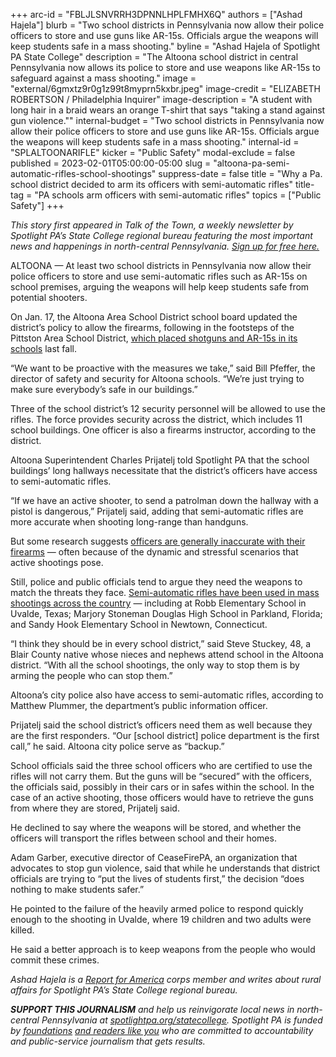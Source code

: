 +++
arc-id = "FBLJLSNVRRH3DPNNLHPLFMHX6Q"
authors = ["Ashad Hajela"]
blurb = "Two school districts in Pennsylvania now allow their police officers to store and use guns like AR-15s. Officials argue the weapons will keep students safe in a mass shooting."
byline = "Ashad Hajela of Spotlight PA State College"
description = "The Altoona school district in central Pennsylvania now allows its police to store and use weapons like AR-15s to safeguard against a mass shooting."
image = "external/6gmxtz9r0g1z99t8myprn5kxbr.jpeg"
image-credit = "ELIZABETH ROBERTSON / Philadelphia Inquirer"
image-description = "A student with long hair in a braid wears an orange T-shirt that says \"taking a stand against gun violence.\""
internal-budget = "Two school districts in Pennsylvania now allow their police officers to store and use guns like AR-15s. Officials argue the weapons will keep students safe in a mass shooting."
internal-id = "SPLALTOONARIFLE"
kicker = "Public Safety"
modal-exclude = false
published = 2023-02-01T05:00:00-05:00
slug = "altoona-pa-semi-automatic-rifles-school-shootings"
suppress-date = false
title = "Why a Pa. school district decided to arm its officers with semi-automatic rifles"
title-tag = "PA schools arm officers with semi-automatic rifles"
topics = ["Public Safety"]
+++

<i>This story first appeared in Talk of the Town, a weekly newsletter by Spotlight PA’s State College regional bureau featuring the most important news and happenings in north-central Pennsylvania. </i><a href="https://www.spotlightpa.org/newsletters"><i>Sign up for free here.</i></a>

ALTOONA — At least two school districts in Pennsylvania now allow their police officers to store and use semi-automatic rifles such as AR-15s on school premises, arguing the weapons will help keep students safe from potential shooters.

On Jan. 17, the Altoona Area School District school board updated the district’s policy to allow the firearms, following in the footsteps of the Pittston Area School District, <a href="https://www.timesleader.com/news/1580648/pittston-area-school-board-provides-rifles-for-school-police-officers">which placed shotguns and AR-15s in its schools</a> last fall.

“We want to be proactive with the measures we take,” said Bill Pfeffer, the director of safety and security for Altoona schools. “We’re just trying to make sure everybody’s safe in our buildings.”

Three of the school district’s 12 security personnel will be allowed to use the rifles. The force provides security across the district, which includes 11 school buildings. One officer is also a firearms instructor, according to the district.

<script src="https://www.spotlightpa.org/embed.js" async></script><div data-spl-embed-version="1" data-spl-src="https://www.spotlightpa.org/embeds/newsletter/?cta=Sign%20up%20for%20our%20new%20regional%20newsletter%2C%20%3Cb%3ETalk%20of%20the%20Town%3C%2Fb%3E%2C%20and%20get%20all%20the%20news%20and%20notes%20from%20State%20College%20and%20north-central%20PA.&button=Sign%20Up%20Now&preselect=state_college&eyebrow=DON'T%20MISS%20A%20BEAT"></div>

Altoona Superintendent Charles Prijatelj told Spotlight PA that the school buildings’ long hallways necessitate that the district’s officers have access to semi-automatic rifles.

“If we have an active shooter, to send a patrolman down the hallway with a pistol is dangerous,” Prijatelj said, adding that semi-automatic rifles are more accurate when shooting long-range than handguns.

But some research suggests <a href="https://www.nyc.gov/html/nypd/downloads/pdf/public_information/RAND_FirearmEvaluation.pdf">officers are generally inaccurate with their firearms</a> — often because of the dynamic and stressful scenarios that active shootings pose.

Still, police and public officials tend to argue they need the weapons to match the threats they face. <a href="https://www.npr.org/2022/05/26/1101274322/uvalde-ar-15-style-rifle-history-shooter-mass-shooting">Semi-automatic rifles have been used in mass shootings across the country</a> — including at Robb Elementary School in Uvalde, Texas; Marjory Stoneman Douglas High School in Parkland, Florida; and Sandy Hook Elementary School in Newtown, Connecticut.

“I think they should be in every school district,” said Steve Stuckey, 48, a Blair County native whose nieces and nephews attend school in the Altoona district. “With all the school shootings, the only way to stop them is by arming the people who can stop them.”

Altoona’s city police also have access to semi-automatic rifles, according to Matthew Plummer, the department’s public information officer.

Prijatelj said the school district’s officers need them as well because they are the first responders. “Our [school district] police department is the first call,” he said. Altoona city police serve as “backup.”

School officials said the three school officers who are certified to use the rifles will not carry them. But the guns will be “secured” with the officers, the officials said, possibly in their cars or in safes within the school. In the case of an active shooting, those officers would have to retrieve the guns from where they are stored, Prijatelj said.

He declined to say where the weapons will be stored, and whether the officers will transport the rifles between school and their homes.

<script src="https://www.spotlightpa.org/embed.js" async></script><div data-spl-embed-version="1" data-spl-src="https://www.spotlightpa.org/embeds/donate/"></div>

Adam Garber, executive director of CeaseFirePA, an organization that advocates to stop gun violence, said that while he understands that district officials are trying to “put the lives of students first,” the decision “does nothing to make students safer.”

He pointed to the failure of the heavily armed police to respond quickly enough to the shooting in Uvalde, where 19 children and two adults were killed.

He said a better approach is to keep weapons from the people who would commit these crimes.

<i>Ashad Hajela is a </i><a href="https://www.reportforamerica.org/"><i>Report for America</i></a><i> corps member and writes about rural affairs for Spotlight PA’s State College regional bureau.</i>

<i><b>SUPPORT THIS JOURNALISM</b></i><i> and help us reinvigorate local news in north-central Pennsylvania at </i><a href="/donate?campaign=701Dn000000Ygq1IAC&utm_source=www.spotlightpa.org&utm_medium=statecollege:section&utm_campaign=statecollege:main"><i>spotlightpa.org/statecollege</i></a><i>. Spotlight PA is funded by </i><a href="https://www.spotlightpa.org/support"><i>foundations</i></a><i> </i><a href="https://www.spotlightpa.org/support"><i>and readers like you</i></a><i> who are committed to accountability and public-service journalism that gets results.</i>
